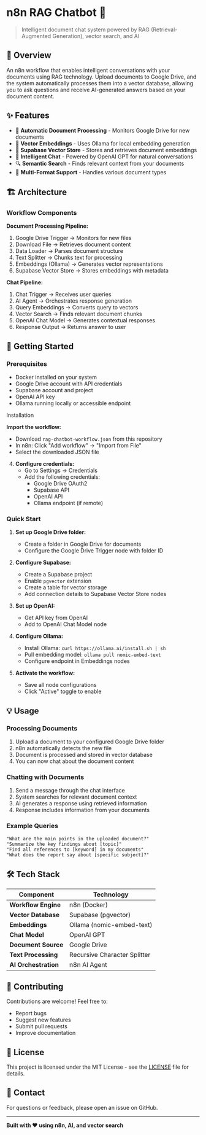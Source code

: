 # n8n RAG Chatbot 🤖

> Intelligent document chat system powered by RAG (Retrieval-Augmented Generation), vector search, and AI




## 📖 Overview

An n8n workflow that enables intelligent conversations with your documents using RAG technology. Upload documents to Google Drive, and the system automatically processes them into a vector database, allowing you to ask questions and receive AI-generated answers based on your document content.

## ✨ Features

- 🔄 **Automatic Document Processing** - Monitors Google Drive for new documents
- 🧠 **Vector Embeddings** - Uses Ollama for local embedding generation
- 💾 **Supabase Vector Store** - Stores and retrieves document embeddings
- 💬 **Intelligent Chat** - Powered by OpenAI GPT for natural conversations
- 🔍 **Semantic Search** - Finds relevant context from your documents
- 📄 **Multi-Format Support** - Handles various document types

## 🏗️ Architecture

### Workflow Components

**Document Processing Pipeline:**
1. Google Drive Trigger → Monitors for new files
2. Download File → Retrieves document content
3. Data Loader → Parses document structure
4. Text Splitter → Chunks text for processing
5. Embeddings (Ollama) → Generates vector representations
6. Supabase Vector Store → Stores embeddings with metadata

**Chat Pipeline:**
1. Chat Trigger → Receives user queries
2. AI Agent → Orchestrates response generation
3. Query Embeddings → Converts query to vectors
4. Vector Search → Finds relevant document chunks
5. OpenAI Chat Model → Generates contextual responses
6. Response Output → Returns answer to user

## 🚀 Getting Started

### Prerequisites

- Docker installed on your system
- Google Drive account with API credentials
- Supabase account and project
- OpenAI API key
- Ollama running locally or accessible endpoint


Installation

**Import the workflow:**
   - Download `rag-chatbot-workflow.json` from this repository
   - In n8n: Click "Add workflow" → "Import from File"
   - Select the downloaded JSON file

4. **Configure credentials:**
   - Go to Settings → Credentials
   - Add the following credentials:
     - Google Drive OAuth2
     - Supabase API
     - OpenAI API
     - Ollama endpoint (if remote)

### Quick Start

1. **Set up Google Drive folder:**
   - Create a folder in Google Drive for documents
   - Configure the Google Drive Trigger node with folder ID

2. **Configure Supabase:**
   - Create a Supabase project
   - Enable `pgvector` extension
   - Create a table for vector storage
   - Add connection details to Supabase Vector Store nodes

3. **Set up OpenAI:**
   - Get API key from OpenAI
   - Add to OpenAI Chat Model node

4. **Configure Ollama:**
   - Install Ollama: `curl https://ollama.ai/install.sh | sh`
   - Pull embedding model: `ollama pull nomic-embed-text`
   - Configure endpoint in Embeddings nodes

5. **Activate the workflow:**
   - Save all node configurations
   - Click "Active" toggle to enable

## 💡 Usage

### Processing Documents

1. Upload a document to your configured Google Drive folder
2. n8n automatically detects the new file
3. Document is processed and stored in vector database
4. You can now chat about the document content

### Chatting with Documents

1. Send a message through the chat interface
2. System searches for relevant document context
3. AI generates a response using retrieved information
4. Response includes information from your documents

### Example Queries

```
"What are the main points in the uploaded document?"
"Summarize the key findings about [topic]"
"Find all references to [keyword] in my documents"
"What does the report say about [specific subject]?"
```




## 🛠️ Tech Stack

| Component | Technology |
|-----------|-----------|
| **Workflow Engine** | n8n (Docker) |
| **Vector Database** | Supabase (pgvector) |
| **Embeddings** | Ollama (nomic-embed-text) |
| **Chat Model** | OpenAI GPT |
| **Document Source** | Google Drive |
| **Text Processing** | Recursive Character Splitter |
| **AI Orchestration** | n8n AI Agent |



## 🤝 Contributing

Contributions are welcome! Feel free to:
- Report bugs
- Suggest new features
- Submit pull requests
- Improve documentation

## 📄 License

This project is licensed under the MIT License - see the [LICENSE](LICENSE) file for details.

## 📧 Contact

For questions or feedback, please open an issue on GitHub.

---

**Built with ❤️ using n8n, AI, and vector search**
